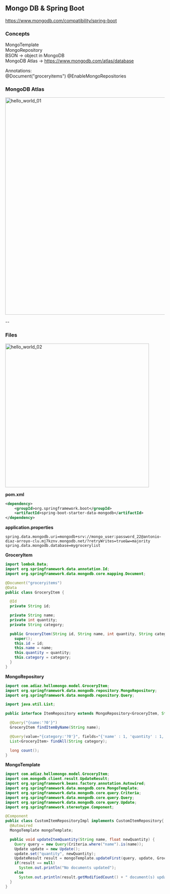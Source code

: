 ## Mongo DB & Spring Boot


https://www.mongodb.com/compatibility/spring-boot



### Concepts

MongoTemplate         
MongoRepository        
BSON                -> object in MongoDB  
MongoDB Atlas       -> https://www.mongodb.com/atlas/database

Annotations:  
@Document("groceryitems")
@EnableMongoRepositories

### MongoDB Atlas
<img width="686" alt="hello_world_01" src="https://user-images.githubusercontent.com/725743/194713472-38fa9c28-b0b7-4afc-aaa5-8ea555488c11.png">

--  
### Files
<img width="454" alt="hello_world_02" src="https://user-images.githubusercontent.com/725743/194713508-4f405b51-9a36-467b-aedf-73218aedccc3.png">

__pom.xml__
````xml
<dependency>
    <groupId>org.springframework.boot</groupId>
    <artifactId>spring-boot-starter-data-mongodb</artifactId>
</dependency>
````

__application.properties__
````properties
spring.data.mongodb.uri=mongodb+srv://mongo_user:password_22@antonio-diaz-arroyo-clu.mj7kznv.mongodb.net/?retryWrites=true&w=majority
spring.data.mongodb.database=mygrocerylist
````

__GroceryItem__
````java
import lombok.Data;
import org.springframework.data.annotation.Id;
import org.springframework.data.mongodb.core.mapping.Document;

@Document("groceryitems")
@Data
public class GroceryItem {

  @Id
  private String id;

  private String name;
  private int quantity;
  private String category;

  public GroceryItem(String id, String name, int quantity, String category) {
    super();
    this.id = id;
    this.name = name;
    this.quantity = quantity;
    this.category = category;
  }
}
````

__MongoRepository__
```java
import com.adiaz.hellomongo.model.GroceryItem;
import org.springframework.data.mongodb.repository.MongoRepository;
import org.springframework.data.mongodb.repository.Query;

import java.util.List;

public interface ItemRepository extends MongoRepository<GroceryItem, String> {

  @Query("{name:'?0'}")
  GroceryItem findItemByName(String name);

  @Query(value="{category:'?0'}", fields="{'name' : 1, 'quantity' : 1, 'category': 1}")
  List<GroceryItem> findAll(String category);

  long count();
}
```

__MongoTemplate__
````java
import com.adiaz.hellomongo.model.GroceryItem;
import com.mongodb.client.result.UpdateResult;
import org.springframework.beans.factory.annotation.Autowired;
import org.springframework.data.mongodb.core.MongoTemplate;
import org.springframework.data.mongodb.core.query.Criteria;
import org.springframework.data.mongodb.core.query.Query;
import org.springframework.data.mongodb.core.query.Update;
import org.springframework.stereotype.Component;

@Component
public class CustomItemRepositoryImpl implements CustomItemRepository{
  @Autowired
  MongoTemplate mongoTemplate;

  public void updateItemQuantity(String name, float newQuantity) {
    Query query = new Query(Criteria.where("name").is(name));
    Update update = new Update();
    update.set("quantity", newQuantity);
    UpdateResult result = mongoTemplate.updateFirst(query, update, GroceryItem.class);
    if(result == null)
      System.out.println("No documents updated");
    else
      System.out.println(result.getModifiedCount() + " document(s) updated..");
  }
}
````